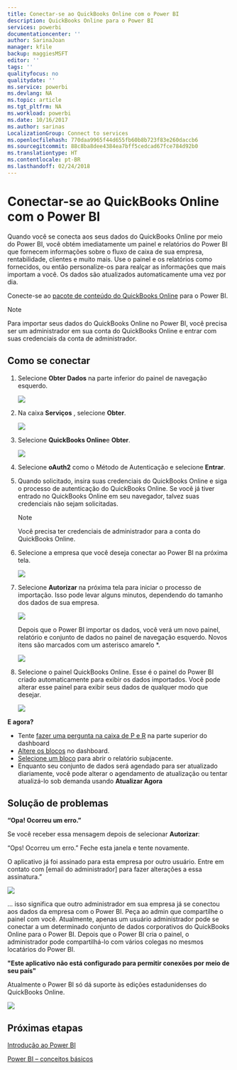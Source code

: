 ```yaml
---
title: Conectar-se ao QuickBooks Online com o Power BI
description: QuickBooks Online para o Power BI
services: powerbi
documentationcenter: ''
author: SarinaJoan
manager: kfile
backup: maggiesMSFT
editor: ''
tags: ''
qualityfocus: no
qualitydate: ''
ms.service: powerbi
ms.devlang: NA
ms.topic: article
ms.tgt_pltfrm: NA
ms.workload: powerbi
ms.date: 10/16/2017
ms.author: sarinas
LocalizationGroup: Connect to services
ms.openlocfilehash: 770daa9965f44d655fb60b8b723f83e260daccb6
ms.sourcegitcommit: 88c8ba8dee4384ea7bff5cedcad67fce784d92b0
ms.translationtype: HT
ms.contentlocale: pt-BR
ms.lasthandoff: 02/24/2018
---
```

# <a name="connect-to-quickbooks-online-with-power-bi"></a>Conectar-se ao QuickBooks Online com o Power BI
Quando você se conecta aos seus dados do QuickBooks Online por meio do Power BI, você obtém imediatamente um painel e relatórios do Power BI que fornecem informações sobre o fluxo de caixa de sua empresa, rentabilidade, clientes e muito mais. Use o painel e os relatórios como fornecidos, ou então personalize-os para realçar as informações que mais importam a você. Os dados são atualizados automaticamente uma vez por dia.

Conecte-se ao [pacote de conteúdo do QuickBooks Online](https://dxt.powerbi.com/getdata/services/quickbooks-online) para o Power BI.

>[!NOTE]
>Para importar seus dados do QuickBooks Online no Power BI, você precisa ser um administrador em sua conta do QuickBooks Online e entrar com suas credenciais da conta de administrador.

## <a name="how-to-connect"></a>Como se conectar
1. Selecione **Obter Dados** na parte inferior do painel de navegação esquerdo.
   
   ![](media/service-connect-to-quickbooks-online/pbi_getdata.png) 
2. Na caixa **Serviços** , selecione **Obter**.
   
   ![](media/service-connect-to-quickbooks-online/pbi_getservices.png) 
3. Selecione **QuickBooks Online**e **Obter**.
   
   ![](media/service-connect-to-quickbooks-online/qbo.png)
4. Selecione **oAuth2** como o Método de Autenticação e selecione **Entrar**. 
5. Quando solicitado, insira suas credenciais do QuickBooks Online e siga o processo de autenticação do QuickBooks Online. Se você já tiver entrado no QuickBooks Online em seu navegador, talvez suas credenciais não sejam solicitadas.
   >[!NOTE]
   >Você precisa ter credenciais de administrador para a conta do QuickBooks Online.
6. Selecione a empresa que você deseja conectar ao Power BI na próxima tela.
   
   ![](media/service-connect-to-quickbooks-online/pbi_qbo_almost.png)
7. Selecione **Autorizar** na próxima tela para iniciar o processo de importação. Isso pode levar alguns minutos, dependendo do tamanho dos dados de sua empresa. 
   
   ![](media/service-connect-to-quickbooks-online/pbi_qbo_authorizesm.png)
   
   Depois que o Power BI importar os dados, você verá um novo painel, relatório e conjunto de dados no painel de navegação esquerdo. Novos itens são marcados com um asterisco amarelo \*.
   
   ![](media/service-connect-to-quickbooks-online/pbi_qbo_leftnavnew.png)
8. Selecione o painel QuickBooks Online. Esse é o painel do Power BI criado automaticamente para exibir os dados importados. Você pode alterar esse painel para exibir seus dados de qualquer modo que desejar. 
   
   ![](media/service-connect-to-quickbooks-online/pbi_qbo_dash.png)

**E agora?**

* Tente [fazer uma pergunta na caixa de P e R](power-bi-q-and-a.md) na parte superior do dashboard
* [Altere os blocos](service-dashboard-edit-tile.md) no dashboard.
* [Selecione um bloco](service-dashboard-tiles.md) para abrir o relatório subjacente.
* Enquanto seu conjunto de dados será agendado para ser atualizado diariamente, você pode alterar o agendamento de atualização ou tentar atualizá-lo sob demanda usando **Atualizar Agora**

## <a name="troubleshooting"></a>Solução de problemas
**“Opa! Ocorreu um erro.”**

Se você receber essa mensagem depois de selecionar **Autorizar**:

“Ops! Ocorreu um erro.” Feche esta janela e tente novamente.

O aplicativo já foi assinado para esta empresa por outro usuário. Entre em contato com [email do administrador] para fazer alterações a essa assinatura.”

![](media/service-connect-to-quickbooks-online/pbi_qbo_oopssm.png)

... isso significa que outro administrador em sua empresa já se conectou aos dados da empresa com o Power BI. Peça ao admin que compartilhe o painel com você. Atualmente, apenas um usuário administrador pode se conectar a um determinado conjunto de dados corporativos do QuickBooks Online para o Power BI. Depois que o Power BI cria o painel, o administrador pode compartilhá-lo com vários colegas no mesmos locatários do Power BI.

**"Este aplicativo não está configurado para permitir conexões por meio de seu país"**

Atualmente o Power BI só dá suporte às edições estadunidenses do QuickBooks Online. 

![](media/service-connect-to-quickbooks-online/pbi_qbo_countrynotsupported.png)

## <a name="next-steps"></a>Próximas etapas
[Introdução ao Power BI](service-get-started.md)

[Power BI – conceitos básicos](service-basic-concepts.md)

